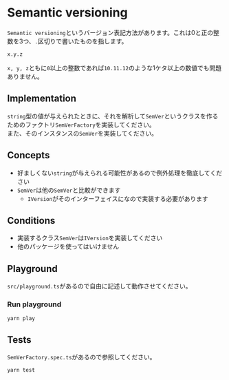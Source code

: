 # Semantic versioning

`Semantic versioning`というバージョン表記方法があります。これは0と正の整数を3つ、`.`区切りで書いたものを指します。

```
x.y.z
```

`x, y, z`ともに`0`以上の整数であれば`10.11.12`のような1ケタ以上の数値でも問題ありません。

## Implementation

`string`型の値が与えられたときに、それを解析して`SemVer`というクラスを作るためのファクトリ`SemVerFactory`を実装してください。  
また、そのインスタンスの`SemVer`を実装してください。

## Concepts

* 好ましくない`string`が与えられる可能性があるので例外処理を徹底してください
* `SemVer`は他の`SemVer`と比較ができます
    * `IVersion`がそのインターフェイスになので実装する必要があります

## Conditions

* 実装するクラス`SemVer`は`IVersion`を実装してください
* 他のパッケージを使ってはいけません

## Playground

`src/playground.ts`があるので自由に記述して動作させてください。

### Run playground

```
yarn play
```

## Tests

`SemVerFactory.spec.ts`があるので参照してください。

```
yarn test
```